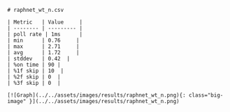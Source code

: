 
    # raphnet_wt_n.csv

    | Metric   | Value     |
    | -------- | --------- |
    | poll rate | 1ms      |
    | min      | 0.76     |
    | max      | 2.71     |
    | avg      | 1.72     |
    | stddev   | 0.42  |
    | %on time | 90 |
    | %1f skip | 10  |
    | %2f skip | 0  |
    | %3f skip | 0  |

    [![Graph](../../assets/images/results/raphnet_wt_n.png){: class="big-image" }](../../assets/images/results/raphnet_wt_n.png)

    